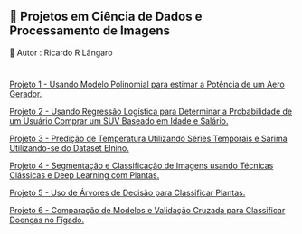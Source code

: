 &#127922; Projetos em Ciência de Dados e Processamento de Imagens
-
&#127922; Autor : Ricardo R Lângaro
#

<a href="https://ricardolangaro.github.io/CienciaDeDados.github.io/projeto1.html"> Projeto 1 - Usando Modelo Polinomial para estimar a Potência de um Aero Gerador.</a>

<a href="https://ricardolangaro.github.io/CienciaDeDados.github.io/projeto2.html"> Projeto 2 - Usando Regressão Logística para Determinar a Probabilidade de um Usuário Comprar um SUV Baseado em Idade e Salário.</a>

<a href="https://ricardolangaro.github.io/CienciaDeDados.github.io/projeto3.html"> Projeto 3 - Predição de Temperatura Utilizando Séries Temporais e Sarima
Utilizando-se do Dataset Elnino.</a>

<a href="https://ricardolangaro.github.io/CienciaDeDados.github.io/seg-class-imagens.html"> Projeto 4 - Segmentação e Classificação de Imagens usando Técnicas Clássicas e Deep Learning com Plantas.</a>

<a href="https://ricardolangaro.github.io/CienciaDeDados.github.io/projeto4.html"> Projeto 5 - Uso de Árvores de Decisão para Classificar Plantas.</a>

<a href="https://ricardolangaro.github.io/CienciaDeDados.github.io/projeto4.html"> Projeto 6 - Comparação de Modelos e Validação Cruzada para Classificar Doenças no Fígado.</a>
